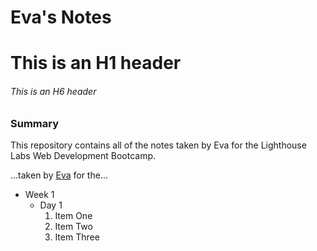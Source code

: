 # Eva's Notes
# This is an H1 header 
###### This is an H6 header 

### Summary 

This repository contains all of the notes taken by Eva for the Lighthouse Labs Web Development Bootcamp.

...taken by [Eva](https://github.com/ealhl/lighthouse-web-notes) for the...

* Week 1
  * Day 1
    1. Item One 
    2. Item Two
    3. Item Three